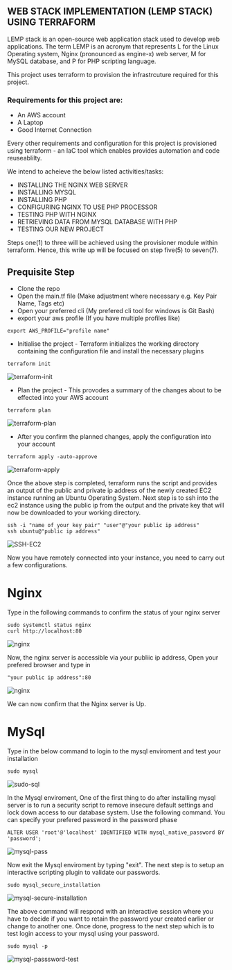 ## WEB STACK IMPLEMENTATION (LEMP STACK) USING TERRAFORM
LEMP stack is an open-source web application stack used to develop web applications. The term LEMP is an acronym that represents L for the Linux Operating system, Nginx (pronounced as engine-x) web server, M for MySQL database, and P for PHP scripting language.

This project uses terraform to provision the infrastrcuture required for this project.

### Requirements for this project are:
- An AWS account
- A Laptop
- Good Internet Connection

Every other requirements and configuration for this project is provisioned using terraform - an IaC tool which enables provides automation and code reuseablilty.

We intend to acheieve the below listed activities/tasks:
-   INSTALLING THE NGINX WEB SERVER
-   INSTALLING MYSQL
-   INSTALLING PHP
-   CONFIGURING NGINX TO USE PHP PROCESSOR
-   TESTING PHP WITH NGINX
-   RETRIEVING DATA FROM MYSQL DATABASE WITH PHP
-   TESTING OUR NEW PROJECT

Steps one(1) to three will be achieved using the provisioner module within terraform. Hence, this write up will be focused on step five(5) to seven(7).

## Prequisite Step
- Clone the repo
- Open the main.tf file (Make adjustment where necessary e.g. Key Pair Name, Tags etc)
- Open your preferred cli (My prefered cli tool for windows is Git Bash)
- export your aws profile (If you have multiple profiles like)
```
export AWS_PROFILE="profile name"
```
- Initialise the project - Terraform initializes the working directory containing the configuration file and install the necessary plugins 
```
terraform init
```
![terraform-init](assets/terraform%20init.PNG)

- Plan the project - This provodes a summary of the changes about to be effected into your AWS account
```
terraform plan
```
![terraform-plan](assets/terraform%20plan.PNG)

- After you confirm the planned changes, apply the configuration into your account
```
terraform apply -auto-approve
```
![terraform-apply](assets/terraform%20apply.PNG)

Once the above step is completed, terraform runs the script and provides an output of the public and private ip address of the newly created EC2 instance running an Ubuntu Operating System.
Next step is to ssh into the ec2 instance using the public ip from the output and the private key that will now be downloaded to your working directory.
```
ssh -i "name of your key pair" "user"@"your public ip address"
ssh ubuntu@"public ip address"
```
![SSH-EC2](assets/ssh%20to%20ubuntu.PNG)

Now you have remotely connected into your instance, you need to carry out a few configurations.
# Nginx
Type in the following commands to confirm the status of your nginx server
```
sudo systemctl status nginx
curl http://localhost:80
```
![nginx](assets/systemctl%20enginx.PNG)

Now, the nginx server is accessible via your publiic ip address, Open your prefered browser and type in
```
"your public ip address":80
```
![nginx](assets/nginx%20default%20portal.PNG)

We can now confirm that the Nginx server is Up.

# MySql
Type in the below command to login to the mysql enviroment and test your installation
```
sudo mysql
```
![sudo-sql](assets/sudo%20mysql.PNG)

In the Mysql enviroment, One of the first thing to do after installing mysql server is to run a security script to remove insecure default settings and lock down access to our database system. Use the following command. You can specify your prefered password in the password phase
```
ALTER USER 'root'@'localhost' IDENTIFIED WITH mysql_native_password BY 'password';
```
![mysql-pass](assets/alter%20mysql.PNG)

Now exit the Mysql enviroment by typing "exit". The next step is to setup an interactive scripting plugin to validate our passwords.
```
sudo mysql_secure_installation
```
![mysql-secure-installation](assets/mqsql%20secure%20installation.PNG)

The above command will respond with an interactive session where you have to decide if you want to retain the password your created earlier or change to another one. Once done, progress to the next step which is to test login access to your mysql using your password.
```
sudo mysql -p
```
![mysql-passsword-test](assets/mysql%20password%20test.PNG)